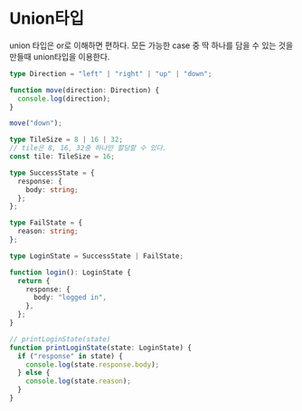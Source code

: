 # Union타입

union 타입은 or로 이해하면 편하다. 모든 가능한 case 중 딱 하나를 담을 수 있는 것을 만들때 union타입을 이용한다.

```typescript
type Direction = "left" | "right" | "up" | "down";

function move(direction: Direction) {
  console.log(direction);
}

move("down");

type TileSize = 8 | 16 | 32;
// tile은 8, 16, 32중 하나만 할당할 수 있다.
const tile: TileSize = 16;
```

```typescript
type SuccessState = {
  response: {
    body: string;
  };
};

type FailState = {
  reason: string;
};

type LoginState = SuccessState | FailState;

function login(): LoginState {
  return {
    response: {
      body: "logged in",
    },
  };
}

// printLoginState(state)
function printLoginState(state: LoginState) {
  if ("response" in state) {
    console.log(state.response.body);
  } else {
    console.log(state.reason);
  }
}
```

